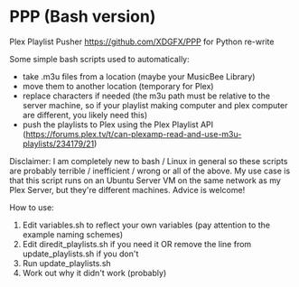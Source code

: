 # PPP (Bash version)
Plex Playlist Pusher
https://github.com/XDGFX/PPP for Python re-write

Some simple bash scripts used to automatically:
- take .m3u files from a location (maybe your MusicBee Library)
- move them to another location (temporary for Plex)
- replace characters if needed (the m3u path must be relative to the server machine, so if your playlist making computer and plex computer are different, you likely need this)
- push the playlists to Plex using the Plex Playlist API (https://forums.plex.tv/t/can-plexamp-read-and-use-m3u-playlists/234179/21)

Disclaimer: I am completely new to bash / Linux in general so these scripts are probably terrible / inefficient / wrong or all of the above. My use case is that this script runs on an Ubuntu Server VM on the same network as my Plex Server, but they're different machines. Advice is welcome!

How to use: 
1. Edit variables.sh to reflect your own variables (pay attention to the example naming schemes)
2. Edit diredit_playlists.sh if you need it OR remove the line from update_playlists.sh if you don't
3. Run update_playlists.sh
4. Work out why it didn't work (probably)
